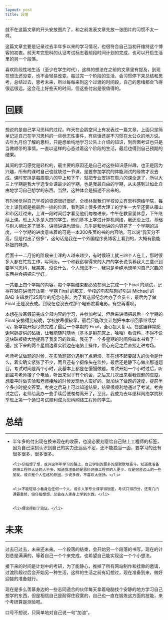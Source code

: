 ```yaml
---
layout: post
title: 段落
---
```


就不在这篇文章的开头安放图片了，和之前发表文章先放一张图片的习惯不太一样。

这篇文章主要是记录过去半年多以来的学习情况，也很符合自己当初开维持这个博客的初衷。前天考完思科的认证考试标志着前段时间计划的完成，也可以开启生活里的另一个段落。

喜欢阶段性地生活（至少在学生时代），这样的想法在之前的文章里有提及，到现在想法还没变，也不会轻易改变。每过完一个阶段的生活，会习惯停下来总结和思考，总结过去，思考未来，所以每每来到这个过渡的时间段，自己的思绪都会飞得很远很远，这会花上好些天的时间，但这些付出是很值得的。

<h1>回顾</h1><hr />
想说的是自己学习思科的过程。昨天在企鹅空间上有发表过一篇文章，上面只是简单记述自己在学习思科的一些标志性事件，有些话还是不习惯在太公众的地方说。去年九月份了解的思科，只是想单纯地学习公告上介绍的知识，到后面考证也只是当做顺带的事情，一直以这样的心态过着这个阶段的生活，最后也得到自己预期的结果。

其间的学习感觉是轻松的，最主要的原因还是自己对这些知识感兴趣，也正是因为兴趣，所有的课时自己也就缺过一节课，是要参加学院的体能测试的缘故才没去成。课时安排是每周周六的早上和下午，就把专业安排在周六的课全退了，所以大三上学期是我大学选专业课最少的学期，也是我最自由的学期，从未感到过如此自由地学习自己想学的东西。当然，这种体会是描述不出来的。

有时候觉得自己学校的资源很好很好，全桂林就我们学校设立有思科网络学院，每次上课我都是挑最后一排的位置，看到班上很多师大理工的学生一大早还要从雁山和市区赶过来，上课一段时间后才看见他们匆匆进来，中午在教室里休息，下午继续上课。班上大多是大四的学生，他们基本上学过计算机网络，我还没上过，基础与别人相比差了很多，讲师讲课也很快，几乎是和他讲的内容差了一个学期的进度，一个学期的进度意味着的可是一本300多页的书的内容呐，可以说“我天分不高，但是付出了很多”，这句话是我在一个外国程序员博客上看到的，大概有勤能补拙的味道。

后面十一二月份的阶段来上课的人越来越少，有时候班上就三四个人在上，那时很多人都在忙找工作，写简历。一个和我蛮聊得来的大四的学长说羡慕我大三意识到要学习思科，我笑笑，没说什么，个人想法不一，我只是单纯地想学习自己兴趣的东西并会把把它学好。

一共要上四个学期的内容，每个学期结束都必须在网上完成一个 Final 的测试，记得在就在讲师开放第一学期 Final 的那天，学校的电影院刚好引进 Michael 的 BAD 专辑发行25周年的纪念电影，为了看这部纪念片办了会员卡，最后为了做 Final 还是没去成，到现在也没去过那个电影院看电影。有空再看呗。

本想在放寒假前完成全部内容的学习，并参加考试，但后来讲师把最后一个学期的 Final 安排得比较晚，学校放寒假较早，最后只能改变计划把书本带回家继续学习。新学期开始尽快完成了最后一个学期的 Final，全心投入复习。在这里非常感谢阿锅提供的砧板，让我能随时随地（基本是躺在床上，哈哈）看资料，不得不说这块砧板极大地提高了我复习的效率。我花了一个多星期的时间将四本书看了一遍，接下来的两个星期边看实验边在电脑上操作，信心充足之后直接走进考场。

考场考试做题的时候，在实验题部分遇到了点麻烦，实在想不起要敲入的命令是什么，着实确实紧张了不少，而且还有个摄像头在监控。最后还是静下心做出那道题目。考试时间是两个小时，我基本上都是在慢慢做题，考试开始一个小时过后，听到监考老师接了个电话，听出来似乎有个约会，之后又几次出来看我做题的进度。想着平时做实验和老师接触的时候发现他人蛮好的，就加快了做题的速度，提前半个多小时提交答案。考完之后马上可以知道结果，结果很顺利地通过了考试。考完试之后，老师给我办一些手续后便匆匆离开了。至此，我成为去年思科网络学院秋季班上第一个通过考试顺利成为思科网络工程师的学生。

<h1>总结</h1><hr />
<ul class="unstyled">
	<li>半年多的付出现在换来现在的收获，也没必要刻意给自己贴上工程师的标签，因为自己深刻认识到自己的实力还远远不足，还不能独当一面，要学习的还有很多很多，很多很多。</li>


	<li>仔细想了想，或许这半年学习的路上，自己学到的更多的是默默地奋斗。知道我准备网络工程师认证的人不多，知道我准备的是思科网络工程师的人更少，仅是宿舍边上的一些朋友。或许是个人性格的原因，少说多做，不喜欢太张扬。</li>


	<li>不能轻易小看身边任何一个人，或许人家专业课学得很差，考试只得四分，还有几门课要重修，但仔细想想，总会在人家身上学到东西。</li>


	<li>理论得到了验证。</li>
</ul>



<h1>未来</h1><hr />
过去已过去，未来还未来。一个段落的结束，会开始另一个段落的书写。现在的计划总是满满的，等着自己一个个来完成，也希望自己能实现这一个个小想法。

接下来的时间是计划中的考研，为了能静心，推掉了所有网站制作和挂靠的邀请，过渡阶段过后会开始另一种生活，这样的生活之前有幻想过，现在准备到来，做好迎接的准备就行。

现在是多么羡慕身边的一些志同道合的伙伴每天拿着电脑找个安静的地方学习自己想学的东西，但是相信自己是耐得住寂寞的，自己也一直在锻炼这方面的技能，来个考研算是测验吧。

口号不想说，只简单地对自己说一句“加油”。


